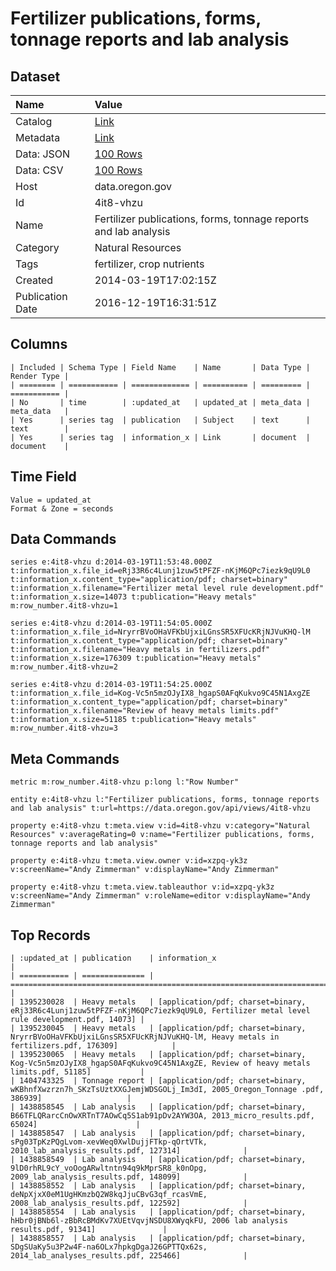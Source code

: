 # Fertilizer publications, forms, tonnage reports and lab analysis

## Dataset

| Name | Value |
| :--- | :---- |
| Catalog | [Link](https://catalog.data.gov/dataset/fertilizer-publications-forms-tonnage-reports-and-lab-analysis-08990) |
| Metadata | [Link](https://data.oregon.gov/api/views/4it8-vhzu) |
| Data: JSON | [100 Rows](https://data.oregon.gov/api/views/4it8-vhzu/rows.json?max_rows=100) |
| Data: CSV | [100 Rows](https://data.oregon.gov/api/views/4it8-vhzu/rows.csv?max_rows=100) |
| Host | data.oregon.gov |
| Id | 4it8-vhzu |
| Name | Fertilizer publications, forms, tonnage reports and lab analysis |
| Category | Natural Resources |
| Tags | fertilizer, crop nutrients |
| Created | 2014-03-19T17:02:15Z |
| Publication Date | 2016-12-19T16:31:51Z |

## Columns

```ls
| Included | Schema Type | Field Name    | Name       | Data Type | Render Type |
| ======== | =========== | ============= | ========== | ========= | =========== |
| No       | time        | :updated_at   | updated_at | meta_data | meta_data   |
| Yes      | series tag  | publication   | Subject    | text      | text        |
| Yes      | series tag  | information_x | Link       | document  | document    |
```

## Time Field

```ls
Value = updated_at
Format & Zone = seconds
```

## Data Commands

```ls
series e:4it8-vhzu d:2014-03-19T11:53:48.000Z t:information_x.file_id=eRj33R6c4Lunj1zuw5tPFZF-nKjM6QPc7iezk9qU9L0 t:information_x.content_type="application/pdf; charset=binary" t:information_x.filename="Fertilizer metal level rule development.pdf" t:information_x.size=14073 t:publication="Heavy metals" m:row_number.4it8-vhzu=1

series e:4it8-vhzu d:2014-03-19T11:54:05.000Z t:information_x.file_id=NryrrBVoOHaVFKbUjxiLGnsSR5XFUcKRjNJVuKHQ-lM t:information_x.content_type="application/pdf; charset=binary" t:information_x.filename="Heavy metals in fertilizers.pdf" t:information_x.size=176309 t:publication="Heavy metals" m:row_number.4it8-vhzu=2

series e:4it8-vhzu d:2014-03-19T11:54:25.000Z t:information_x.file_id=Kog-Vc5n5mzOJyIX8_hgapS0AFqKukvo9C45N1AxgZE t:information_x.content_type="application/pdf; charset=binary" t:information_x.filename="Review of heavy metals limits.pdf" t:information_x.size=51185 t:publication="Heavy metals" m:row_number.4it8-vhzu=3
```

## Meta Commands

```ls
metric m:row_number.4it8-vhzu p:long l:"Row Number"

entity e:4it8-vhzu l:"Fertilizer publications, forms, tonnage reports and lab analysis" t:url=https://data.oregon.gov/api/views/4it8-vhzu

property e:4it8-vhzu t:meta.view v:id=4it8-vhzu v:category="Natural Resources" v:averageRating=0 v:name="Fertilizer publications, forms, tonnage reports and lab analysis"

property e:4it8-vhzu t:meta.view.owner v:id=xzpq-yk3z v:screenName="Andy Zimmerman" v:displayName="Andy Zimmerman"

property e:4it8-vhzu t:meta.view.tableauthor v:id=xzpq-yk3z v:screenName="Andy Zimmerman" v:roleName=editor v:displayName="Andy Zimmerman"
```

## Top Records

```ls
| :updated_at | publication    | information_x                                                                                                                      | 
| =========== | ============== | ================================================================================================================================== | 
| 1395230028  | Heavy metals   | [application/pdf; charset=binary, eRj33R6c4Lunj1zuw5tPFZF-nKjM6QPc7iezk9qU9L0, Fertilizer metal level rule development.pdf, 14073] | 
| 1395230045  | Heavy metals   | [application/pdf; charset=binary, NryrrBVoOHaVFKbUjxiLGnsSR5XFUcKRjNJVuKHQ-lM, Heavy metals in fertilizers.pdf, 176309]            | 
| 1395230065  | Heavy metals   | [application/pdf; charset=binary, Kog-Vc5n5mzOJyIX8_hgapS0AFqKukvo9C45N1AxgZE, Review of heavy metals limits.pdf, 51185]           | 
| 1404743325  | Tonnage report | [application/pdf; charset=binary, wKBhnfXwzrzn7h_SKzTsUztXXGJemjWDSGOLj_Im3dI, 2005_Oregon_Tonnage .pdf, 386939]                   | 
| 1438858545  | Lab analysis   | [application/pdf; charset=binary, B66TFLQRarcCnOwXRTnT7AOwCq5S1ab91pDv2AYW3OA, 2013_micro_results.pdf, 65024]                      | 
| 1438858547  | Lab analysis   | [application/pdf; charset=binary, sPg03TpKzPQgLvom-xevWeq0XwlDujjFTkp-qOrtVTk, 2010_lab_analysis_results.pdf, 127314]              | 
| 1438858549  | Lab analysis   | [application/pdf; charset=binary, 9lD0rhRL9cY_voOogARwltntn94q9kMprSR8_k0nOpg, 2009_lab_analysis_results.pdf, 148099]              | 
| 1438858552  | Lab analysis   | [application/pdf; charset=binary, deNpXjxX0eM1UgHKmzbQ2W8kqJjuCBvG3qf_rcasVmE, 2008_lab_analysis_results.pdf, 122592]              | 
| 1438858554  | Lab analysis   | [application/pdf; charset=binary, hHbr0jBNb6l-zBbRcBMdKv7XUEtVqvjNSDU8XWyqkFU, 2006 lab analysis results.pdf, 91341]               | 
| 1438858557  | Lab analysis   | [application/pdf; charset=binary, SDgSUaKy5u3P2w4F-na6OLx7hpkgDgaJ26GPTTQx62s, 2014_lab_analyses_results.pdf, 225466]              | 
```